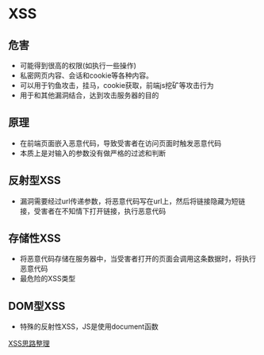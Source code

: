 # XSS

## 危害

-   可能得到很高的权限(如执行一些操作)
-   私密网页内容、会话和cookie等各种内容。
-   可以用于钓鱼攻击，挂马，cookie获取，前端js挖矿等攻击行为
-   用于和其他漏洞结合，达到攻击服务器的目的

## 原理

-   在前端页面嵌入恶意代码，导致受害者在访问页面时触发恶意代码
-   本质上是对输入的参数没有做严格的过滤和判断

## 反射型XSS

-   漏洞需要经过url传递参数，将恶意代码写在url上，然后将链接隐藏为短链接，受害者在不知情下打开链接，执行恶意代码

## 存储性XSS

-   将恶意代码存储在服务器中，当受害者打开的页面会调用这条数据时，将执行恶意代码
-   最危险的XSS类型

## DOM型XSS

-   特殊的反射性XSS，JS是使用document函数

[XSS思路整理](https://www.wolai.com/mnDZAfZ42ZfBNtnTFfjJ4T.md "XSS思路整理")
